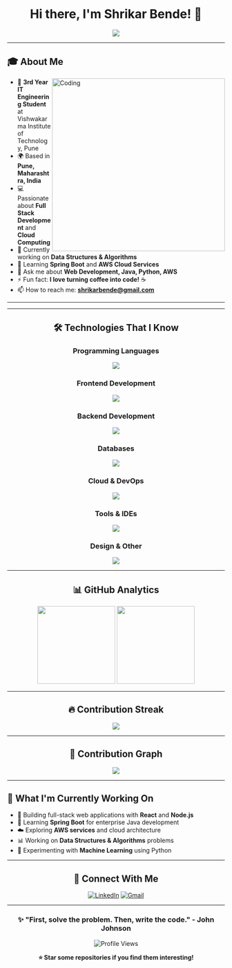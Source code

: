 <div align="center">

# Hi there, I'm Shrikar Bende! 👋

<img src="https://readme-typing-svg.herokuapp.com/?lines=3rd+Year+IT+Engineering+Student;Full+Stack+Developer;Cloud+Enthusiast;Always+Learning+New+Technologies&font=Fira%20Code&center=true&width=380&height=50&duration=4000&pause=1000">

</div>

---

## 🎓 About Me

<img align="right" alt="Coding" width="400" src="https://media.giphy.com/media/SWoSkN6DxTszqIKEqv/giphy.gif">

- 🎯 **3rd Year IT Engineering Student** at Vishwakarma Institute of Technology, Pune
- 🌍 Based in **Pune, Maharashtra, India**
- 💻 Passionate about **Full Stack Development** and **Cloud Computing**
- 🔭 Currently working on **Data Structures & Algorithms**
- 🌱 Learning **Spring Boot** and **AWS Cloud Services**
- 💬 Ask me about **Web Development, Java, Python, AWS**
- ⚡ Fun fact: **I love turning coffee into code!** ☕
- 📫 How to reach me: **shrikarbende@gmail.com**

---
---
<div align="center">

## 🛠️ Technologies That I Know

### Programming Languages
<img src="https://skillicons.dev/icons?i=java,python,cpp,javascript,c" />

### Frontend Development
<img src="https://skillicons.dev/icons?i=html,css,javascript,react,bootstrap,tailwind" />

### Backend Development
<img src="https://skillicons.dev/icons?i=nodejs,express,spring,django,flask" />

### Databases
<img src="https://skillicons.dev/icons?i=mysql,postgresql,mongodb,sqlite" />

### Cloud & DevOps
<img src="https://skillicons.dev/icons?i=aws,firebase,docker,git,github" />

### Tools & IDEs
<img src="https://skillicons.dev/icons?i=vscode,idea,eclipse,linux,windows" />

### Design & Other
<img src="https://skillicons.dev/icons?i=figma,photoshop,ai,kubernetes,postman" />

</div>

---

<div align="center">

## 📊 GitHub Analytics

<img height="180em" src="https://github-readme-stats-eight-theta.vercel.app/api?username=ShrikarBende&show_icons=true&theme=tokyonight&include_all_commits=true&count_private=true"/>
<img height="180em" src="https://github-readme-stats-eight-theta.vercel.app/api/top-langs/?username=ShrikarBende&layout=compact&langs_count=8&theme=tokyonight"/>

</div>

---

<div align="center">

## 🔥 Contribution Streak

<img src="https://github-readme-streak-stats.herokuapp.com/?user=ShrikarBende&theme=tokyonight&hide_border=false&stroke=0000&background=0D1117&ring=e7de79&fire=e7de79&currStreakLabel=e7de79" />

</div>

---

<div align="center">

## 🐍 Contribution Graph

<img src="https://github-readme-activity-graph.vercel.app/graph?username=ShrikarBende&bg_color=0d1117&color=e7de79&line=e7de79&point=ffffff&area=true&hide_border=false" />

</div>

---

## 🚀 What I'm Currently Working On

- 🔭 Building full-stack web applications with **React** and **Node.js**
- 🌱 Learning **Spring Boot** for enterprise Java development
- ☁️ Exploring **AWS services** and cloud architecture
- 📊 Working on **Data Structures & Algorithms** problems
- 🤖 Experimenting with **Machine Learning** using Python

---

<div align="center">

## 🤝 Connect With Me

[![LinkedIn](https://img.shields.io/badge/LinkedIn-0077B5?style=for-the-badge&logo=linkedin&logoColor=white)](https://www.linkedin.com/in/shrikar-bende)
[![Gmail](https://img.shields.io/badge/Gmail-D14836?style=for-the-badge&logo=gmail&logoColor=white)](mailto:shrikarbende@gmail.com)


</div>


---

<div align="center">

### ✨ "First, solve the problem. Then, write the code." - John Johnson

<img src="https://komarev.com/ghpvc/?username=ShrikarBende&label=Profile%20views&color=0e75b6&style=flat" alt="Profile Views" />

**⭐ Star some repositories if you find them interesting!**

</div>

